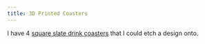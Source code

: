 ```yaml
---
title: 3D Printed Coasters
---
```


I have 4 [square slate drink coasters](https://www.amazon.ca/gp/product/B00TYD7G0Q) that I could etch a design onto.
